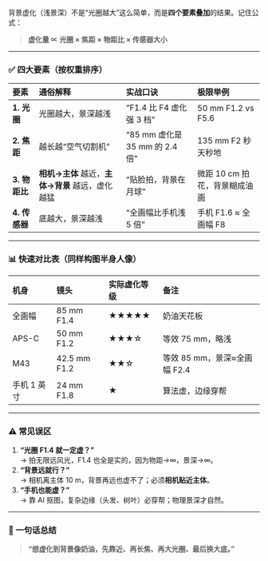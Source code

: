 背景虚化（浅景深）不是“光圈越大”这么简单，而是**四个要素叠加**的结果。记住公式：

> **虚化量 ∝ 光圈 × 焦距 × 物距比 × 传感器大小**

---

### ✅ 四大要素（按权重排序）

|要素|通俗解释|实战口诀|极限举例|
|:--|:--|:--|:--|
|**1. 光圈**|光圈越大，景深越浅|“F1.4 比 F4 虚化强 3 档”|50 mm F1.2 vs F5.6|
|**2. 焦距**|越长越“空气切割机”|“85 mm 虚化是 35 mm 的 2.4 倍”|135 mm F2 秒天秒地|
|**3. 物距比**|**相机→主体** 越近，**主体→背景** 越远，虚化越猛|“贴脸拍，背景在月球”|微距 10 cm 拍花，背景糊成油画|
|**4. 传感器**|底越大，景深越浅|“全画幅比手机浅 5 倍”|手机 F1.6 ≈ 全画幅 F8|

---

### 📊 快速对比表（同样构图半身人像）

| 机身      | 镜头           | 实际虚化等级 | 备注                   |
| :------ | :----------- | :----- | :------------------- |
| 全画幅     | 85 mm F1.4   | ★★★★★  | 奶油天花板                |
| APS-C   | 50 mm F1.2   | ★★★☆   | 等效 75 mm，略浅          |
| M43     | 42.5 mm F1.2 | ★★☆    | 等效 85 mm，景深≈全画幅 F2.4 |
| 手机 1 英寸 | 24 mm F1.8   | ★      | 算法虚，边缘穿帮             |

---

### ⚠️ 常见误区

1. **“光圈 F1.4 就一定虚？”**  
    → 拍无限远风光，F1.4 也全是实的，因为物距→∞，景深→∞。
2. **“背景远就行？”**  
    → 相机离主体 10 m，背景再远也虚不了；必须**相机贴近主体**。
3. **“手机也能虚？”**  
    → 靠 AI 抠图，复杂边缘（头发、树叶）必穿帮；物理景深才自然。

---

### 🎯 一句话总结

> **“想虚化到背景像奶油，先靠近、再长焦、再大光圈、最后换大底。”**